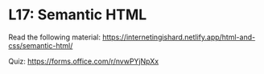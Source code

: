 # L17: Semantic HTML

Read the following material:
https://internetingishard.netlify.app/html-and-css/semantic-html/

Quiz: https://forms.office.com/r/nvwPYjNpXx
